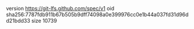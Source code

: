 version https://git-lfs.github.com/spec/v1
oid sha256:7787fdb911b67b505b9dff74098a0e399976cc0e1b44a037fd31d96dd21bdd33
size 10739
